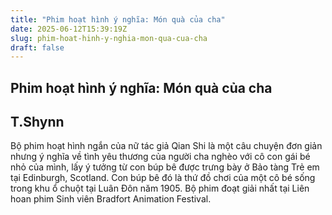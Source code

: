 ```yaml
---
title: "Phim hoạt hình ý nghĩa: Món quà của cha"
date: 2025-06-12T15:39:19Z
slug: phim-hoat-hinh-y-nghia-mon-qua-cua-cha
draft: false
---
```


## Phim hoạt hình ý nghĩa: Món quà của cha

## T.Shynn

Bộ phim hoạt hình ngắn của nữ tác giả Qian Shi là một câu chuyện đơn giản nhưng ý nghĩa về tình yêu thương của người cha nghèo với cô con gái bé nhỏ của mình, lấy ý tưởng từ con búp bê được trưng bày ở Bảo tàng Trẻ em tại Edinburgh, Scotland. Con búp bê đó là thứ đồ chơi của một cô bé sống trong khu ổ chuột tại Luân Đôn năm 1905.
Bộ phim đoạt giải nhất tại Liên hoan phim Sinh viên Bradfort Animation Festival.